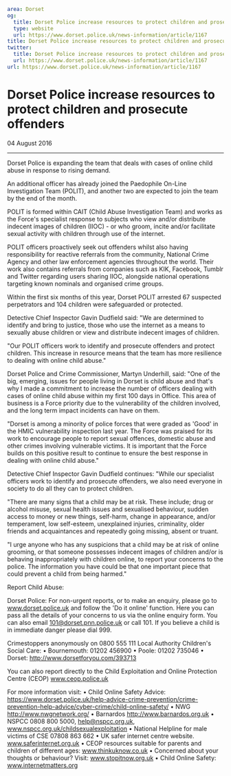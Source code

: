 ```yaml
area: Dorset
og:
  title: Dorset Police increase resources to protect children and prosecute offenders
  type: website
  url: https://www.dorset.police.uk/news-information/article/1167
title: Dorset Police increase resources to protect children and prosecute offenders |
twitter:
  title: Dorset Police increase resources to protect children and prosecute offenders
  url: https://www.dorset.police.uk/news-information/article/1167
url: https://www.dorset.police.uk/news-information/article/1167
```

# Dorset Police increase resources to protect children and prosecute offenders

04 August 2016

* * *

Dorset Police is expanding the team that deals with cases of online child abuse in response to rising demand.

An additional officer has already joined the Paedophile On-Line Investigation Team (POLIT), and another two are expected to join the team by the end of the month.

POLIT is formed within CAIT (Child Abuse Investigation Team) and works as the Force's specialist response to subjects who view and/or distribute indecent images of children (IIOC) - or who groom, incite and/or facilitate sexual activity with children through use of the internet.

POLIT officers proactively seek out offenders whilst also having responsibility for reactive referrals from the community, National Crime Agency and other law enforcement agencies throughout the world. Their work also contains referrals from companies such as KIK, Facebook, Tumblr and Twitter regarding users sharing IIOC, alongside national operations targeting known nominals and organised crime groups.

Within the first six months of this year, Dorset POLIT arrested 67 suspected perpetrators and 104 children were safeguarded or protected.

Detective Chief Inspector Gavin Dudfield said: "We are determined to identify and bring to justice, those who use the internet as a means to sexually abuse children or view and distribute indecent images of children.

"Our POLIT officers work to identify and prosecute offenders and protect children. This increase in resource means that the team has more resilience to dealing with online child abuse."

Dorset Police and Crime Commissioner, Martyn Underhill, said: "One of the big, emerging, issues for people living in Dorset is child abuse and that's why I made a commitment to increase the number of officers dealing with cases of online child abuse within my first 100 days in Office. This area of business is a Force priority due to the vulnerability of the children involved, and the long term impact incidents can have on them.

"Dorset is among a minority of police forces that were graded as 'Good' in the HMIC vulnerability inspection last year. The Force was praised for its work to encourage people to report sexual offences, domestic abuse and other crimes involving vulnerable victims. It is important that the Force builds on this positive result to continue to ensure the best response in dealing with online child abuse."

Detective Chief Inspector Gavin Dudfield continues: "While our specialist officers work to identify and prosecute offenders, we also need everyone in society to do all they can to protect children.

"There are many signs that a child may be at risk. These include; drug or alcohol misuse, sexual health issues and sexualised behaviour, sudden access to money or new things, self-harm, change in appearance, and/or temperament, low self-esteem, unexplained injuries, criminality, older friends and acquaintances and repeatedly going missing, absent or truant.

"I urge anyone who has any suspicions that a child may be at risk of online grooming, or that someone possesses indecent images of children and/or is behaving inappropriately with children online, to report your concerns to the police. The information you have could be that one important piece that could prevent a child from being harmed."

Report Child Abuse:

Dorset Police: For non-urgent reports, or to make an enquiry, please go to www.dorset.police.uk and follow the 'Do it online' function. Here you can pass all the details of your concerns to us via the online enquiry form. You can also email 101@dorset.pnn.police.uk or call 101. If you believe a child is in immediate danger please dial 999.

Crimestoppers anonymously on 0800 555 111
Local Authority Children's Social Care:
• Bournemouth: 01202 456900
• Poole: 01202 735046
• Dorset: http://www.dorsetforyou.com/393713

You can also report directly to the Child Exploitation and Online Protection Centre (CEOP) www.ceop.police.uk

For more information visit:
• Child Online Safety Advice: https://www.dorset.police.uk/help-advice-crime-prevention/crime-prevention-help-advice/cyber-crime/child-online-safety/
• NWG http://www.nwgnetwork.org/
• Barnardos http://www.barnardos.org.uk
• NSPCC 0808 800 5000, help@nspcc.org.uk, www.nspcc.org.uk/childsexualexploitation
• National Helpline for male victims of CSE 07808 863 662
• UK safer internet centre website. www.saferinternet.org.uk
• CEOP resources suitable for parents and children of different ages: www.thinkuknow.co.uk
• Concerned about your thoughts or behaviour? Visit: www.stopitnow.org.uk
• Child Online Safety: www.internetmatters.org
